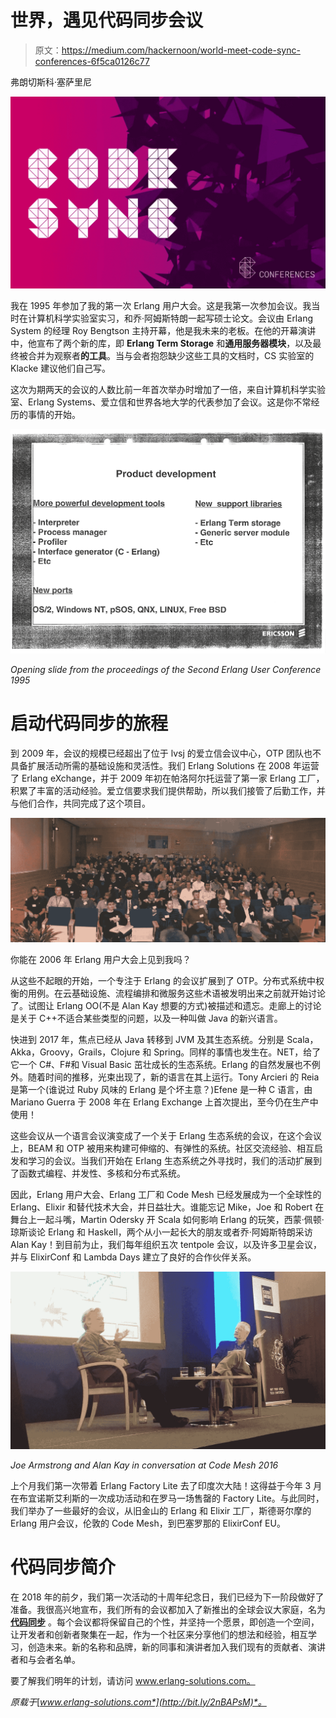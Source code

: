 # 世界，遇见代码同步会议

> 原文：<https://medium.com/hackernoon/world-meet-code-sync-conferences-6f5ca0126c77>

弗朗切斯科·塞萨里尼

![](img/535294b78080d75741f811f0dd725753.png)

我在 1995 年参加了我的第一次 Erlang 用户大会。这是我第一次参加会议。我当时在计算机科学实验室实习，和乔·阿姆斯特朗一起写硕士论文。会议由 Erlang System 的经理 Roy Bengtson 主持开幕，他是我未来的老板。在他的开幕演讲中，他宣布了两个新的库，即 **Erlang Term Storage** 和**通用服务器模块**，以及最终被合并为观察者**的工具**。当与会者抱怨缺少这些工具的文档时，CS 实验室的 Klacke 建议他们自己写。

这次为期两天的会议的人数比前一年首次举办时增加了一倍，来自计算机科学实验室、Erlang Systems、爱立信和世界各地大学的代表参加了会议。这是你不常经历的事情的开始。

![](img/ed59bf1488ea6eef117c468f647ca6ad.png)

*Opening slide from the proceedings of the Second Erlang User Conference 1995*

# **启动代码同步的旅程**

到 2009 年，会议的规模已经超出了位于 lvsj 的爱立信会议中心，OTP 团队也不具备扩展活动所需的基础设施和灵活性。我们 Erlang Solutions 在 2008 年运营了 Erlang eXchange，并于 2009 年初在帕洛阿尔托运营了第一家 Erlang 工厂，积累了丰富的活动经验。爱立信要求我们提供帮助，所以我们接管了后勤工作，并与他们合作，共同完成了这个项目。

![](img/a7b7c6e1b206910d30d36c01b626290f.png)

你能在 2006 年 Erlang 用户大会上见到我吗？

从这些不起眼的开始，一个专注于 Erlang 的会议扩展到了 OTP。分布式系统中权衡的用例。在云基础设施、流程编排和微服务这些术语被发明出来之前就开始讨论了。试图让 Erlang OO(不是 Alan Kay 想要的方式)被描述和遗忘。走廊上的讨论是关于 C++不适合某些类型的问题，以及一种叫做 Java 的新兴语言。

快进到 2017 年，焦点已经从 Java 转移到 JVM 及其生态系统。分别是 Scala，Akka，Groovy，Grails，Clojure 和 Spring。同样的事情也发生在。NET，给了它一个 C#、F#和 Visual Basic 茁壮成长的生态系统。Erlang 的自然发展也不例外。随着时间的推移，光束出现了，新的语言在其上运行。Tony Arcieri 的 Reia 是第一个(谁说过 Ruby 风味的 Erlang 是个坏主意？)Efene 是一种 C 语言，由 Mariano Guerra 于 2008 年在 Erlang Exchange 上首次提出，至今仍在生产中使用！

这些会议从一个语言会议演变成了一个关于 Erlang 生态系统的会议，在这个会议上，BEAM 和 OTP 被用来构建可伸缩的、有弹性的系统。社区交流经验、相互启发和学习的会议。当我们开始在 Erlang 生态系统之外寻找时，我们的活动扩展到了函数式编程、并发性、多核和分布式系统。

因此，Erlang 用户大会、Erlang 工厂和 Code Mesh 已经发展成为一个全球性的 Erlang、Elixir 和替代技术大会，并日益壮大。谁能忘记 Mike，Joe 和 Robert 在舞台上一起斗嘴，Martin Odersky 开 Scala 如何影响 Erlang 的玩笑，西蒙·佩顿·琼斯谈论 Erlang 和 Haskell，两个从小一起长大的朋友或者乔·阿姆斯特朗采访 Alan Kay！到目前为止，我们每年组织五次 tentpole 会议，以及许多卫星会议，并与 ElixirConf 和 Lambda Days 建立了良好的合作伙伴关系。

![](img/132d04e1c9822e47187623cd8c496d43.png)

*Joe Armstrong and Alan Kay in conversation at Code Mesh 2016*

上个月我们第一次带着 Erlang Factory Lite 去了印度次大陆！这得益于今年 3 月在布宜诺斯艾利斯的一次成功活动和在罗马一场售罄的 Factory Lite。与此同时，我们举办了一些最好的会议，从旧金山的 Erlang 和 Elixir 工厂，斯德哥尔摩的 Erlang 用户会议，伦敦的 Code Mesh，到巴塞罗那的 ElixirConf EU。

# 代码同步简介

在 2018 年的前夕，我们第一次活动的十周年纪念日，我们已经为下一阶段做好了准备。我很高兴地宣布，我们所有的会议都加入了新推出的全球会议大家庭，名为 [**代码同步**](http://www2.erlang-solutions.com/l/23452/2017-12-06/56rz47) 。每个会议都将保留自己的个性，并坚持一个愿景，即创造一个空间，让开发者和创新者聚集在一起，作为一个社区来分享他们的想法和经验，相互学习，创造未来。新的名称和品牌，新的同事和演讲者加入我们现有的贡献者、演讲者和与会者名单。

要了解我们明年的计划，请访问 www.erlang-solutions.com。

*原载于*[*www.erlang-solutions.com*](http://bit.ly/2nBAPsM)*。*